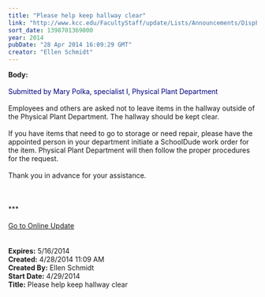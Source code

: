 ```yaml
---
title: "Please help keep hallway clear"
link: "http://www.kcc.edu/FacultyStaff/update/Lists/Announcements/DispForm.aspx?ID=1495"
sort_date: 1398701369000
year: 2014
pubDate: "28 Apr 2014 16:09:29 GMT"
creator: "Ellen Schmidt"
---
```


<div><b>Body:</b> <div class="ExternalClass2B139F7688A94C5AB308512E9E712545">
<div><br /><font color="#000080">Submitted by Mary Polka, specialist I, Physical Plant Department</font></div>
<div> </div>
<div>Employees and others are asked not to leave items in the hallway outside of the Physical Plant Department. The hallway should be kept clear.</div>
<div>  <br />If you have items that need to go to storage or need repair, please have the appointed person in your department initiate a SchoolDude work order for the item. Physical Plant Department will then follow the proper procedures for the request.</div>
<div><br />Thank you in advance for your assistance.</div>
<div><br /> </div>
<div> </div>
<div>
<div></div>
<div>
<div></div>
<div></div>
<div>***</div>
<div></div>
<div></div>
<div> </div>
<div><a href="/FacultyStaff/update/Pages/dailyupdate.aspx">Go to Online Update</a></div>
<div></div><br /></div></div>
<div> </div></div></div>
<div><b>Expires:</b> 5/16/2014</div>
<div><b>Created:</b> 4/28/2014 11:09 AM</div>
<div><b>Created By:</b> Ellen Schmidt</div>
<div><b>Start Date:</b> 4/29/2014</div>
<div><b>Title:</b> Please help keep hallway clear</div>
